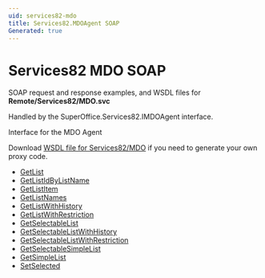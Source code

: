 ```yaml
---
uid: services82-mdo
title: Services82.MDOAgent SOAP
Generated: true
---
```


# Services82 MDO SOAP

SOAP request and response examples, and WSDL files for **Remote/Services82/MDO.svc**

Handled by the <see cref="T:SuperOffice.Services82.IMDOAgent">SuperOffice.Services82.IMDOAgent</see> interface.

Interface for the MDO Agent

Download [WSDL file for Services82/MDO](../Services82-MDO.md) if you need to generate your own proxy code.

* [GetList](GetList.md)
* [GetListIdByListName](GetListIdByListName.md)
* [GetListItem](GetListItem.md)
* [GetListNames](GetListNames.md)
* [GetListWithHistory](GetListWithHistory.md)
* [GetListWithRestriction](GetListWithRestriction.md)
* [GetSelectableList](GetSelectableList.md)
* [GetSelectableListWithHistory](GetSelectableListWithHistory.md)
* [GetSelectableListWithRestriction](GetSelectableListWithRestriction.md)
* [GetSelectableSimpleList](GetSelectableSimpleList.md)
* [GetSimpleList](GetSimpleList.md)
* [SetSelected](SetSelected.md)
